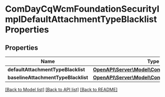# ComDayCqWcmFoundationSecurityImplDefaultAttachmentTypeBlacklistProperties

## Properties
Name | Type | Description | Notes
------------ | ------------- | ------------- | -------------
**defaultAttachmentTypeBlacklist** | [**OpenAPI\Server\Model\ConfigNodePropertyArray**](ConfigNodePropertyArray.md) |  | [optional] 
**baselineAttachmentTypeBlacklist** | [**OpenAPI\Server\Model\ConfigNodePropertyArray**](ConfigNodePropertyArray.md) |  | [optional] 

[[Back to Model list]](../README.md#documentation-for-models) [[Back to API list]](../README.md#documentation-for-api-endpoints) [[Back to README]](../README.md)



